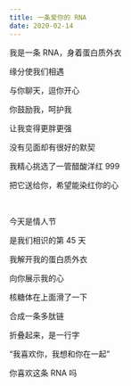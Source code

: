 ```yaml
---
title: 一条爱你的 RNA
date: 2020-02-14
---
```


我是一条 RNA，身着蛋白质外衣

缘分使我们相遇

与你聊天，逗你开心

你鼓励我，呵护我

让我变得更胖更强

没有见面却有很好的默契

我精心挑选了一管醋酸洋红 999

把它送给你，希望能染红你的心

<br>

今天是情人节

是我们相识的第 45 天

我解开我的蛋白质外衣

向你展示我的心

核糖体在上面滑了一下

合成一条多肽链

折叠起来，是一行字

“我喜欢你，我想和你在一起”

你喜欢这条 RNA 吗